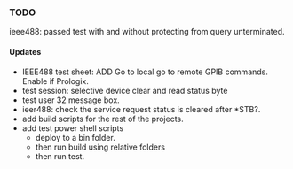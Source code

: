 ### TODO

ieee488: passed test with and without protecting from query unterminated.

#### Updates
* IEEE488 test sheet: ADD Go to local go to remote GPIB commands. Enable if Prologix.
* test session: selective device clear and read status byte
* test user 32 message box.
* ieer488: check the service request status is cleared after *STB?.
* add build scripts for the rest of the projects.
* add test power shell scripts
	* deploy to a bin folder.
	* then run build using relative folders
	* then run test.
	

	

